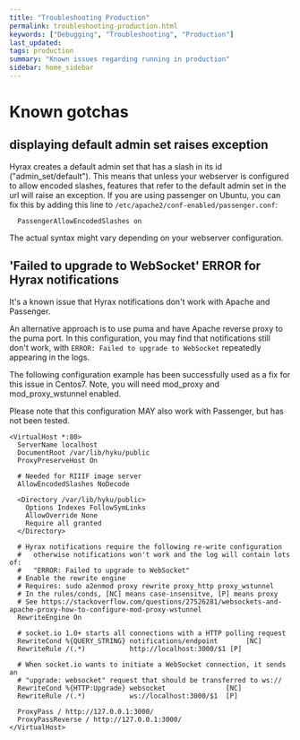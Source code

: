 ```yaml
---
title: "Troubleshooting Production"
permalink: troubleshooting-production.html
keywords: ["Debugging", "Troubleshooting", "Production"]
last_updated:
tags: production
summary: "Known issues regarding running in production"
sidebar: home_sidebar
---
```


# Known gotchas

## displaying default admin set raises exception

Hyrax creates a default admin set that has a slash in its id ("admin_set/default").
This means that unless your webserver is configured to allow encoded slashes,
features that refer to the default admin set in the url will raise an exception.
If you are using passenger on Ubuntu, you can fix this by adding this line to
`/etc/apache2/conf-enabled/passenger.conf`:

```
  PassengerAllowEncodedSlashes on
```

The actual syntax might vary depending on your webserver configuration.

## 'Failed to upgrade to WebSocket' ERROR for Hyrax notifications

It's a known issue that Hyrax notifications don't work with Apache and Passenger.

An alternative approach is to use puma and have Apache reverse proxy to the puma port. In this configuration, you may find that notifications still don't work, with `ERROR: Failed to upgrade to WebSocket` repeatedly appearing in the logs.

The following configuration example has been successfully used as a fix for this issue in Centos7. Note, you will need mod_proxy and mod_proxy_wstunnel enabled.

Please note that this configuration MAY also work with Passenger, but has not been tested.

```
<VirtualHost *:80>
  ServerName localhost
  DocumentRoot /var/lib/hyku/public
  ProxyPreserveHost On

  # Needed for RIIIF image server
  AllowEncodedSlashes NoDecode

  <Directory /var/lib/hyku/public>
    Options Indexes FollowSymLinks
    AllowOverride None
    Require all granted
  </Directory>

  # Hyrax notifications require the following re-write configuration
  #   otherwise notifications won't work and the log will contain lots of:
  #   "ERROR: Failed to upgrade to WebSocket"
  # Enable the rewrite engine
  # Requires: sudo a2enmod proxy rewrite proxy_http proxy_wstunnel
  # In the rules/conds, [NC] means case-insensitve, [P] means proxy
  # See https://stackoverflow.com/questions/27526281/websockets-and-apache-proxy-how-to-configure-mod-proxy-wstunnel
  RewriteEngine On

  # socket.io 1.0+ starts all connections with a HTTP polling request
  RewriteCond %{QUERY_STRING} notifications/endpoint       [NC]
  RewriteRule /(.*)           http://localhost:3000/$1 [P]

  # When socket.io wants to initiate a WebSocket connection, it sends an
  # "upgrade: websocket" request that should be transferred to ws://
  RewriteCond %{HTTP:Upgrade} websocket               [NC]
  RewriteRule /(.*)           ws://localhost:3000/$1  [P]

  ProxyPass / http://127.0.0.1:3000/
  ProxyPassReverse / http://127.0.0.1:3000/
</VirtualHost>

```
